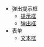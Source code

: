* 弹出提示框
    * [提示框](/component/index.md)
    * [弹出框](/component/toast.md)
* 表单
    * [文本框](/component/input.md)